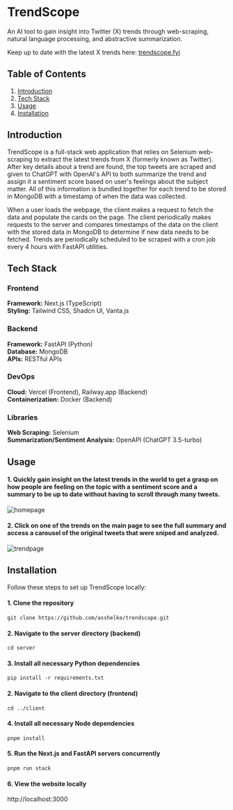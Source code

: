# TrendScope

An AI tool to gain insight into Twitter (X) trends through web-scraping, natural language processing, and abstractive summarization.

Keep up to date with the latest X trends here: [trendscope.fyi](https://trendscope.fyi)

## Table of Contents

1. [Introduction](#introduction)
2. [Tech Stack](#tech-stack)
3. [Usage](#usage)
4. [Installation](#installation)

## Introduction

TrendScope is a full-stack web application that relies on Selenium web-scraping to extract the latest trends from X (formerly known as Twitter). After key details about a trend are found, the top tweets are scraped and given to ChatGPT with OpenAI's API to both summarize the trend and assign it a sentiment score based on user's feelings about the subject matter. All of this information is bundled together for each trend to be stored in MongoDB with a timestamp of when the data was collected.

When a user loads the webpage, the client makes a request to fetch the data and populate the cards on the page. The client periodically makes requests to the server and compares timestamps of the data on the client with the stored data in MongoDB to determine if new data needs to be fetched. Trends are periodically scheduled to be scraped with a cron job every 4 hours with FastAPI utilities.

## Tech Stack

### Frontend

<b>Framework:</b> Next.js (TypeScript)\
<b>Styling:</b> Tailwind CSS, Shadcn UI, Vanta.js

### Backend

<b>Framework:</b> FastAPI (Python)\
<b>Database:</b> MongoDB\
<b>APIs:</b> RESTful APIs

### DevOps

<b>Cloud:</b> Vercel (Frontend), Railway.app (Backend)\
<b>Containerization:</b> Docker (Backend)

### Libraries

<b>Web Scraping:</b> Selenium\
<b>Summarization/Sentiment Analysis:</b> OpenAPI (ChatGPT 3.5-turbo)

## Usage

#### 1. Quickly gain insight on the latest trends in the world to get a grasp on how people are feeling on the topic with a sentiment score and a summary to be up to date without having to scroll through many tweets.

![homepage](https://github.com/user-attachments/assets/f0dfa1fb-f569-42d5-bae1-3c6f2f763854)

#### 2. Click on one of the trends on the main page to see the full summary and access a carousel of the original tweets that were sniped and analyzed.

![trendpage](https://github.com/user-attachments/assets/ae262330-fa64-47d7-9d56-c3ae225e5e65)

## Installation

Follow these steps to set up TrendScope locally:

#### 1. Clone the repository

`git clone https://github.com/asshelke/trendscope.git`

#### 2. Navigate to the server directory (backend)

`cd server`

#### 3. Install all necessary Python dependencies

`pip install -r requirements.txt`

#### 2. Navigate to the client directory (frontend)

`cd ../client`

#### 4. Install all necessary Node dependencies

`pnpm install`

#### 5. Run the Next.js and FastAPI servers concurrently

`pnpm run stack`

#### 6. View the website locally

http://localhost:3000
